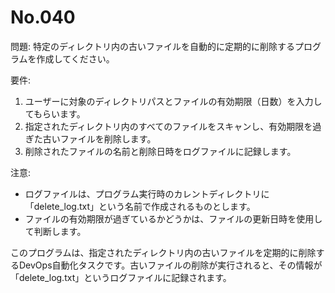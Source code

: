 # No.040

問題: 特定のディレクトリ内の古いファイルを自動的に定期的に削除するプログラムを作成してください。

要件:

1. ユーザーに対象のディレクトリパスとファイルの有効期限（日数）を入力してもらいます。
2. 指定されたディレクトリ内のすべてのファイルをスキャンし、有効期限を過ぎた古いファイルを削除します。
3. 削除されたファイルの名前と削除日時をログファイルに記録します。

注意:

- ログファイルは、プログラム実行時のカレントディレクトリに「delete_log.txt」という名前で作成されるものとします。
- ファイルの有効期限が過ぎているかどうかは、ファイルの更新日時を使用して判断します。

このプログラムは、指定されたディレクトリ内の古いファイルを定期的に削除するDevOps自動化タスクです。古いファイルの削除が実行されると、その情報が「delete_log.txt」というログファイルに記録されます。
